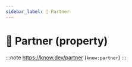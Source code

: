 ```yaml
---
sidebar_label: 🧑 Partner
---
```


# 🧑 Partner (property)

:::note
https://know.dev/partner
(`know:partner`)
:::
